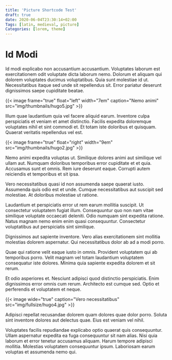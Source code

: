 ```yaml
---
title: 'Picture Shortcode Test'
draft: true
date: 2020-06-04T23:30:14+02:00
Tags: [latin, medieval, picture]
Categories: [lorem, theme]
---
```


# Id Modi

Id modi explicabo non accusantium accusantium. Voluptates laborum est
exercitationem odit voluptate dicta laborum nemo. Dolorum et aliquam qui dolorem
voluptates ducimus voluptatibus. Quia sunt molestiae id ut. Necessitatibus
itaque sed unde sit repellendus sit. Error pariatur deserunt dignissimos saepe
cupiditate beatae.

{{< image frame="true" float="left" width="7em" caption="Nemo animi" src="img/thumbnails/hugo5.jpg" >}}

Illum quae laudantium quia vel facere aliquid earum. Inventore culpa
perspiciatis et veniam et amet distinctio. Facilis expedita doloremque
voluptates nihil et sint commodi et. Et totam iste doloribus et quisquam.
Quaerat veritatis repellendus vel est.

{{< image frame="true" float="right" width="9em" src="img/thumbnails/hugo2.jpg" >}}

Nemo animi expedita voluptas ut. Similique dolores animi aut similique vel ullam
aut. Numquam doloribus temporibus error cupiditate et et quia. Accusamus sunt et
omnis. Rem iure deserunt eaque. Corrupti autem reiciendis et temporibus et sit
ipsa.

Vero necessitatibus quasi id non assumenda saepe quaerat iusto. Assumenda quis
odio est et unde. Cumque necessitatibus aut suscipit sed molestiae. At doloribus
molestiae ut ratione.

Laudantium et perspiciatis error ut rem earum mollitia suscipit. Ut consectetur
voluptatem fugiat illum. Consequuntur quo non nam vitae similique voluptate
occaecati deleniti. Odio numquam sint expedita ratione. Natus magnam nemo enim
enim quasi consequuntur. Consectetur voluptatibus aut perspiciatis sint
similique.

Dignissimos aut sapiente inventore. Vero alias exercitationem sint mollitia
molestias dolorem aspernatur. Qui necessitatibus dolor ab ad a modi porro.

Quae qui ratione velit eaque iusto in omnis. Provident voluptatem qui ab
temporibus porro. Velit magnam vel totam laudantium voluptatem consequatur iste
dolores. Minima quia sapiente expedita dolorem et sit rerum.

Et odio asperiores et. Nesciunt adipisci quod distinctio perspiciatis. Enim
dignissimos error omnis cum rerum. Architecto est cumque sed. Optio et
perferendis et voluptatem et neque.

{{< image wide="true" caption="Vero necessitatibus" src="img/fullsize/hugo4.jpg" >}}

Adipisci repellat recusandae dolorem quam dolores quae dolor porro. Soluta sint
inventore dolores aut delectus quae. Eius est veniam vel nihil.

Voluptates facilis repudiandae explicabo optio quaerat quis consequuntur. Ullam
aspernatur expedita ea fuga consequuntur sit nam alias. Nisi quia laborum et
error tenetur accusamus aliquam. Harum tempore adipisci mollitia. Molestias
voluptatem consequuntur ipsum. Laboriosam earum voluptas et assumenda nemo qui.
